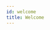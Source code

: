 ```yaml
---
id: welcome
title: Welcome
---
```


<!-- Docusaurus requires at least one document to be in the docs folder this file can be deleted once real documents are added -->
